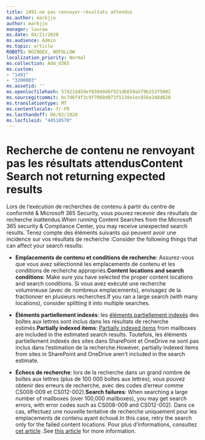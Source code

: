 ```yaml
---
title: 1491-ne pas renvoyer-résultats attendus
ms.author: markjjo
author: markjjo
manager: lauraw
ms.date: 04/21/2020
ms.audience: Admin
ms.topic: article
ROBOTS: NOINDEX, NOFOLLOW
localization_priority: Normal
ms.collection: Adm_O365
ms.custom:
- "1491"
- "3200003"
ms.assetid: ''
ms.openlocfilehash: 57421d459ef03049d6f931db659a5f9b253f5002
ms.sourcegitcommit: bc7d6f4f3c9f7060d073f5130e1ec856e248d020
ms.translationtype: MT
ms.contentlocale: fr-FR
ms.lasthandoff: 06/02/2020
ms.locfileid: "44510570"
---
```

# <a name="content-search-not-returning-expected-results"></a><span data-ttu-id="2f0d6-102">Recherche de contenu ne renvoyant pas les résultats attendus</span><span class="sxs-lookup"><span data-stu-id="2f0d6-102">Content Search not returning expected results</span></span>

<span data-ttu-id="2f0d6-103">Lors de l’exécution de recherches de contenu à partir du centre de conformité & Microsoft 365 Security, vous pouvez recevoir des résultats de recherche inattendus.</span><span class="sxs-lookup"><span data-stu-id="2f0d6-103">When running Content Searches from the Microsoft 365 security & Compliance Center, you may receive unexpected search results.</span></span> <span data-ttu-id="2f0d6-104">Tenez compte des éléments suivants qui peuvent avoir une incidence sur vos résultats de recherche :</span><span class="sxs-lookup"><span data-stu-id="2f0d6-104">Consider the following things that can affect your search results:</span></span>

- <span data-ttu-id="2f0d6-105">**Emplacements de contenu et conditions de recherche**: Assurez-vous que vous avez sélectionné les emplacements de contenu et les conditions de recherche appropriés.</span><span class="sxs-lookup"><span data-stu-id="2f0d6-105">**Content locations and search conditions**: Make sure you have selected the proper content locations and search conditions.</span></span> <span data-ttu-id="2f0d6-106">Si vous avez exécuté une recherche volumineuse (avec de nombreux emplacements), envisagez de la fractionner en plusieurs recherches.</span><span class="sxs-lookup"><span data-stu-id="2f0d6-106">If you ran a large search (with many locations), consider splitting it into multiple searches.</span></span>

- <span data-ttu-id="2f0d6-107">**Éléments partiellement indexés**: les [éléments partiellement indexés](https://docs.microsoft.com/microsoft-365/compliance/partially-indexed-items-in-content-search) des boîtes aux lettres sont inclus dans les résultats de recherche estimés.</span><span class="sxs-lookup"><span data-stu-id="2f0d6-107">**Partially indexed items**:  [Partially indexed items](https://docs.microsoft.com/microsoft-365/compliance/partially-indexed-items-in-content-search) from mailboxes are included in the estimated search results.</span></span> <span data-ttu-id="2f0d6-108">Toutefois, les éléments partiellement indexés des sites dans SharePoint et OneDrive ne sont pas inclus dans l’estimation de la recherche.</span><span class="sxs-lookup"><span data-stu-id="2f0d6-108">However, partially indexed items from sites in SharePoint and OneDrive aren't included in the search estimate.</span></span>

- <span data-ttu-id="2f0d6-109">**Échecs de recherche**: lors de la recherche dans un grand nombre de boîtes aux lettres (plus de 100 000 boîtes aux lettres), vous pouvez obtenir des erreurs de recherche, avec des codes d’erreur comme CS008-009 et CS012-002).</span><span class="sxs-lookup"><span data-stu-id="2f0d6-109">**Search failures**: When searching a large number of mailboxes (over 100,000 mailboxes), you may get search errors, with error codes such as CS008-009 and CS012-002).</span></span> <span data-ttu-id="2f0d6-110">Dans ce cas, effectuez une nouvelle tentative de recherche uniquement pour les emplacements de contenu ayant échoué.</span><span class="sxs-lookup"><span data-stu-id="2f0d6-110">In this case, retry the search only for the failed content locations.</span></span> <span data-ttu-id="2f0d6-111">Pour plus d’informations, consultez [cet article](https://docs.microsoft.com/microsoft-365/compliance/retry-failed-content-search) .</span><span class="sxs-lookup"><span data-stu-id="2f0d6-111">See  [this article](https://docs.microsoft.com/microsoft-365/compliance/retry-failed-content-search) for more information.</span></span>
